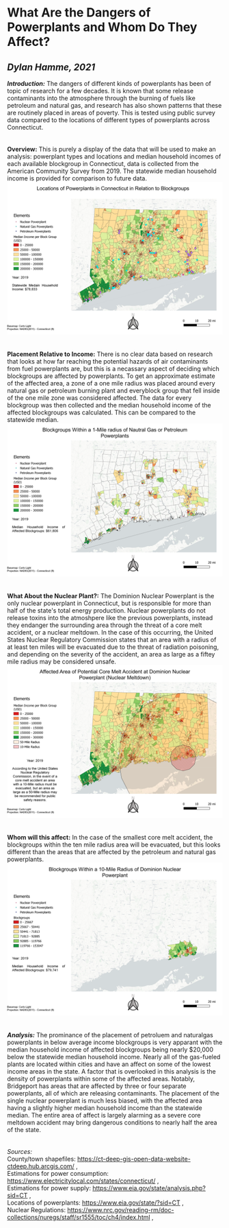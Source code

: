 # What Are the Dangers of Powerplants and Whom Do They Affect?
## *Dylan Hamme, 2021*

***Introduction:*** 
The dangers of different kinds of powerplants has been of topic of research for a few decades. It is known that some release contaminants into the atmosphere through the burning of fuels like petroleum and natural gas, and research has also shown patterns that these are routinely placed in areas of poverty. This is  tested using public survey data compared to the locations of different types of powerplants across Connecticut. 
<br>
<br>
<br>
**Overview:**
This is purely a display of the data that will be used to make an analysis: powerplant types and locations and median household incomes of each available blockgroup in Connecticut, data is collected from the American Community Survey from 2019. The statewide median household income is provided for comparison to future data.
<br>
<img src="images/Overview.jpg">
<br>
<br>
<br>
**Placement Relative to Income:**
There is no clear data based on research that looks at how far reaching the potential hazards of air contaminants from fuel powerplants are, but this is a necassary aspect of deciding which blockgroups are affected by powerplants. To get an approximate estimate of the affected area, a zone of a one mile radius was placed around every natural gas or petroleum burning plant and everyblock group that fell inside of the one mile zone was considered affected. The data for every blockgroup was then collected and the median household income of the affected blockgroups was calculated. This can be compared to the statewide median.
<br>
<img src="images/Affected_Blockgroups.png">
<br>
<br>
<br>
**What About the Nuclear Plant?:**
The Dominion Nuclear Powerplant is the only nuclear powerplant in Connecticut, but is responsible for more than half of the state's total energy production. Nuclear powerplants do not release toxins into the atmoshpere like the previous powerplants, instead they endanger the surrounding area through the threat of a core melt accident, or a nuclear meltdown. In the case of this occurring, the United States Nuclear Regulatory Commission states that an area with a radius of at least ten miles will be evacuated due to the threat of radiation poisoning, and depending on the severity of the accident, an area as large as a fiftey mile radius may be considered unsafe.
<br>
<img src="images/Nuclear_Radius.png">
<br>
<br>
<br>
**Whom will this affect:**
In the case of the smallest core melt accident, the blockgroups within the ten mile radius area will be evacuated, but this looks different than the areas that are affected by the petroleum and natural gas powerplants.
<br>
<img src="images/Nuclear_Bloackgroups.png">
<br>
<br>
<br>
***Analysis:***
The prominance of the placement of petroluem and naturalgas powerplants in below average income blockgroups is very apparant with the median household income of affected blockgroups being nearly $20,000 below the statewide median household income. Nearly all of the gas-fueled plants are located within cities and have an affect on some of the lowest income areas in the state. A factor that is overlooked in this analysis is the density of powerplants within some of the affected areas. Notably, Bridgeport has areas that are affected by three or four separate powerplants, all of which are releasing contaminants. The placement of the single nuclear powerplant is much less biased, with the affected area having a slightly higher median household income than the statewide median. The entire area of affect is largely alarming as a severe core meltdown accident may bring dangerous conditions to nearly half the area of the state.
<br>
<br>
<br>
*Sources:*
<br>
County/town shapefiles: https://ct-deep-gis-open-data-website-ctdeep.hub.arcgis.com/ ,
<br>
Estimations for power consumption: https://www.electricitylocal.com/states/connecticut/ ,
<br>
Estimations for power supply: https://www.eia.gov/state/analysis.php?sid=CT ,
<br>
Locations of powerplants: https://www.eia.gov/state/?sid=CT ,
<br>
Nuclear Regulations: https://www.nrc.gov/reading-rm/doc-collections/nuregs/staff/sr1555/toc/ch4/index.html ,
